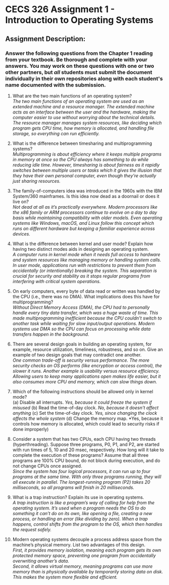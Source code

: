 # CECS 326 Assignment 1 - Introduction to Operating Systems

## Assignment Description:
### Answer the following questions from the Chapter 1 reading from your textbook. Be thorough and complete with your answers. You may work on these questions with one or two other partners, but *all* students must submit the document individually in their own repositories along with each student's name documented with the submission.

1. What are the two main functions of an operating system?\
*The two main functions of an operating system are used as an extended machine and a resource manager. The extended machine acts as an interface between the user and the hardware, making the computer easier to use without worrying about the technical details. The resource manager manages system resources, like deciding which program gets CPU time, how memory is allocated, and handling file storage, so everything can run efficiently.*

2. What is the difference between timesharing and multiprogramming systems?\
*Multiprogramming is about efficiency where it keeps multiple programs in memory at once so the CPU always has something to do while reducing idle time. However, timesharing is about fairness as it rapidly switches between multiple users or tasks which it gives the illusion that they have their own personal computer, even though they’re actually just sharing resources.*

3. The family-of-computers idea was introduced in the 1960s with the IBM System/360 mainframes. Is this idea now dead as a doornail or does it live on?\
*Not dead at all as it’s practically everywhere. Modern processors like the x86 family or ARM processors continue to evolve on a day to day basis while maintaining compatibility with older models. Even operating systems like Windows, macOS, and Linux follow this concept which runs on different hardware but keeping a familiar experience across devices.*

4. What is the difference between kernel and user mode? Explain how having two distinct modes aids in designing an operating system.\
*A computer runs in kernel mode when it needs full access to hardware and system resources like managing memory or handling system calls. In user mode, applications run with restrictions to prevent them from accidentally (or intentionally) breaking the system. This separation is crucial for security and stability as it stops regular programs from interfering with critical system operations.*

5. On early computers, every byte of data read or written was handled by the CPU (i.e., there was no DMA). What implications does this have for multiprogramming?\
*Without Direct Memory Access (DMA), the CPU had to personally handle every tiny data transfer, which was a huge waste of time. This made multiprogramming inefficient because the CPU couldn’t switch to another task while waiting for slow input/output operations. Modern systems use DMA so the CPU can focus on processing while data transfers happen in the background.*

6. There are several design goals in building an operating system, for example, resource utilization, timeliness, robustness, and so on. Give an example of two design goals that may contradict one another.\
*One common trade-off is security versus performance. The more security checks an OS performs (like encryption or access control), the slower it runs. Another example is usability versus resource efficiency. Allowing users to keep many applications open makes life easier, but it also consumes more CPU and memory, which can slow things down.*

7. Which of the following instructions should be allowed only in kernel mode?\
    (a) Disable all interrupts. *Yes, because it could freeze the system if misused*
    (b) Read the time-of-day clock. *No, because it doesn't affect anything*
    (c) Set the time-of-day clock. *Yes, since changing the clock affects the whole system*
    (d) Change the memory map. *Yes, because it controls how memory is allocated, which could lead to security risks if done improperly)

8. Consider a system that has two CPUs, each CPU having two threads (hyperthreading). Suppose three programs, P0, P1, and P2, are started with run times of 5, 10 and 20 msec, respectively. How long will it take to complete the execution of these programs? Assume that all three programs are 100% CPU bound, do not block during execution, and do not change CPUs once assigned.\
*Since the system has four logical processors, it can run up to four programs at the same time. With only three programs running, they will all execute in parallel. The longest-running program (P2) takes 20 milliseconds, so all programs will finish in 20 milliseconds.*

9. What is a trap instruction? Explain its use in operating systems.\
*A trap instruction is like a program’s way of calling for help from the operating system. It’s used when a program needs the OS to do something it can’t do on its own, like opening a file, creating a new process, or handling an error (like dividing by zero). When a trap happens, control shifts from the program to the OS, which then handles the request safely.*

10. Modern operating systems decouple a process address space from the machine’s physical memory. List two advantages of this design.\
_First, it provides memory isolation, meaning each program gets its own protected memory space, preventing one program from accidentally overwriting another’s data._\
_Second, it allows virtual memory, meaning programs can use more memory than is physically available by temporarily storing data on disk. This makes the system more flexible and efficient._
